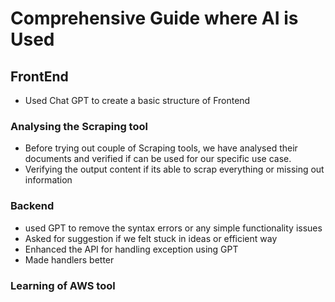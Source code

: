 # Comprehensive Guide where AI is Used

## FrontEnd
- Used Chat GPT to create a basic structure of Frontend


### Analysing the Scraping tool 
- Before trying out couple of Scraping tools, we have analysed their documents and verified if 
can be used for our specific use case.
- Verifying the output content if its able to scrap everything or missing out information


### Backend 
- used GPT to remove the syntax errors or any simple functionality issues
- Asked for suggestion if we felt stuck in ideas or efficient way
- Enhanced the API for handling exception using GPT
- Made handlers better


### Learning of AWS tool